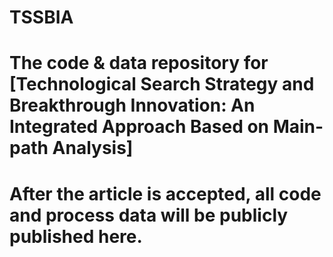 # TSSBIA

# The code & data repository for [Technological Search Strategy and Breakthrough Innovation: An Integrated Approach Based on Main-path Analysis] 

# After the article is accepted, all code and process data will be publicly published here.
